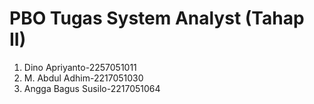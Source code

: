 # PBO Tugas System Analyst (Tahap II)
1. Dino Apriyanto-2257051011
2. M. Abdul Adhim-2217051030
3. Angga Bagus Susilo-2217051064
